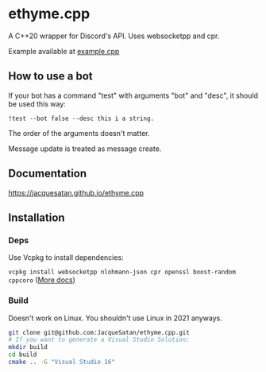 # ethyme.cpp

A C++20 wrapper for Discord's API. Uses websocketpp and cpr.

Example available at [example.cpp](/example.cpp)

## How to use a bot

If your bot has a command "test" with arguments "bot" and "desc", it should be used this way:

`!test --bot false --desc this i a string.`

The order of the arguments doesn't matter.

Message update is treated as message create.

## Documentation

https://jacquesatan.github.io/ethyme.cpp

## Installation

### Deps

Use Vcpkg to install dependencies:

`vcpkg install websocketpp nlohmann-json cpr openssl boost-random cppcoro` ([More docs](https://github.com/microsoft/vcpkg/blob/master/docs/examples/installing-and-using-packages.md))

### Build

Doesn't work on Linux. You shouldn't use Linux in 2021 anyways.

```bash
git clone git@github.com:JacqueSatan/ethyme.cpp.git
# If you want to generate a Visual Studio Solution:
mkdir build
cd build
cmake .. -G "Visual Studio 16"
```
